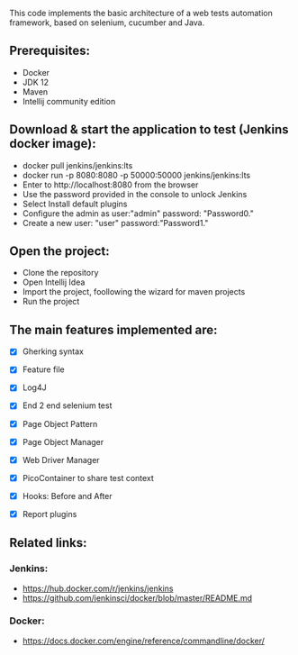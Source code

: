 This code implements the basic architecture of a web tests automation framework, based on selenium, cucumber and Java.

## Prerequisites:
 - Docker
 - JDK 12
 - Maven
 - Intellij community edition

## Download & start the application to test (Jenkins docker image):
 - docker pull jenkins/jenkins:lts 
 - docker run -p 8080:8080 -p 50000:50000 jenkins/jenkins:lts
 - Enter to http://localhost:8080 from the browser 
 - Use the password provided in the console to unlock Jenkins
 - Select Install default plugins 
 - Configure the admin as user:"admin" password: "Password0."
 - Create a new user: "user" password:"Password1."

## Open the project:
 - Clone the repository
 - Open Intellij Idea
 - Import the project, foollowing the wizard for maven projects
 - Run the project

## The main features implemented are:
- [x] Gherking syntax
- [x] Feature file
- [x] Log4J
- [x] End 2 end selenium test
- [x] Page Object Pattern 
- [x] Page Object Manager
- [x] Web Driver Manager
- [x] PicoContainer to share test context
- [x] Hooks: Before and After
- [x] Report plugins


## Related links:
 ### Jenkins: 
 - https://hub.docker.com/r/jenkins/jenkins
 - https://github.com/jenkinsci/docker/blob/master/README.md
 ### Docker:
 - https://docs.docker.com/engine/reference/commandline/docker/